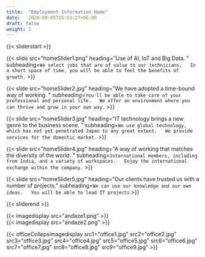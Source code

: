 ```yaml
---
title:  "Employment Information Home"
date:   2020-08-05T15:53:27+06:00
draft: false
weight: 1
---
```

{{< sliderstart >}}

{{< slide src="homeSlider1.png" heading="Use of AI, IoT and Big Data. " subheading=`We select jobs that are of value to our technicians.  
In a short space of time, you will be able to feel the benefits of growth.` >}}

{{< slide src="homeSlider2.jpg" heading="We have adopted a time-bound way of working. " subheading=`You'll be able to take care of your professional and personal life.  
We offer an environment where you can thrive and grow in your own way.` >}}

{{< slide src="homeSlider3.jpg" heading="IT technology brings a new genre to the business scene. " subheading=`We use global technology, which has not yet penetrated Japan to any great extent.  
We provide services for the domestic market.` >}}

{{< slide src="homeSlider4.jpg" heading="A way of working that matches the diversity of the world. " subheading=`International members, including from India, and a variety of workspaces.  
Enjoy the international exchange within the company.` >}}

{{< slide src="homeSlider5.jpg" heading="Our clients have trusted us with a number of projects." subheading=`We can use our knowledge and our own ideas.  
You will be able to lead IT projects` >}}

{{< sliderend >}}

<section class="image-section">
    <div class="container">
        <div class="andaze-img-con">
            <div class="img-left">
                {{< imagedisplay  src="andaze1.png"  >}}
            </div>
            <div class="img-right">
                {{< imagedisplay  src="andaze2.png"  >}}
            </div>
        </div>
    </div>
</section>

{{< officeCollepsimagedisplay src1="office1.jpg" src2="office2.jpg" src3="office3.jpg" src4="office4.jpg" src5="office5.jpg" src6="office6.jpg" src7="office7.jpg" src8="office8.jpg" src9="office9.jpg"  >}}